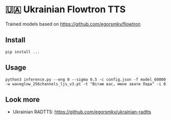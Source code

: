 # 🇺🇦 Ukrainian Flowtron TTS

Trained models based on https://github.com/egorsmkv/flowtron

## Install

```
pip install ...
```

## Usage

```
python3 inference.py --eng 0 --sigma 0.5 -c config.json -f model_60000 -w waveglow_256channels_ljs_v3.pt -t "Вітаю вас, мене звати Лада" -i 0
```

## Look more

- Ukrainian RADTTS: https://github.com/egorsmkv/ukrainian-radtts
